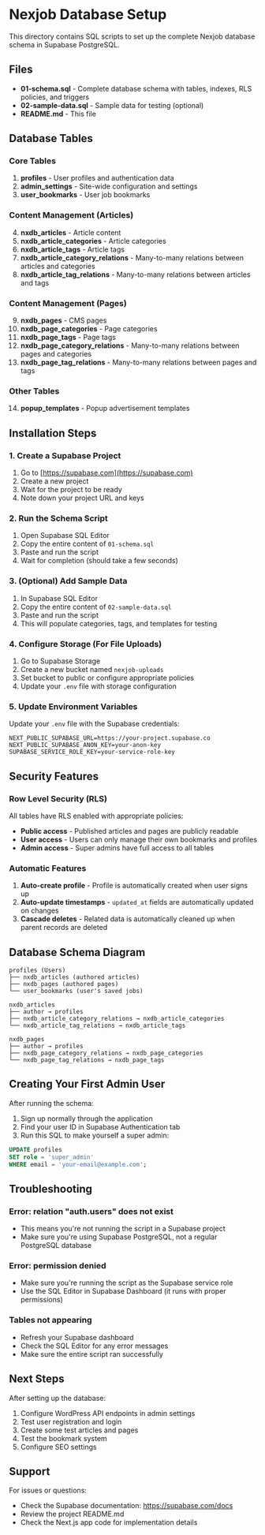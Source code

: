 # Nexjob Database Setup

This directory contains SQL scripts to set up the complete Nexjob database schema in Supabase PostgreSQL.

## Files

- **01-schema.sql** - Complete database schema with tables, indexes, RLS policies, and triggers
- **02-sample-data.sql** - Sample data for testing (optional)
- **README.md** - This file

## Database Tables

### Core Tables
1. **profiles** - User profiles and authentication data
2. **admin_settings** - Site-wide configuration and settings
3. **user_bookmarks** - User job bookmarks

### Content Management (Articles)
4. **nxdb_articles** - Article content
5. **nxdb_article_categories** - Article categories
6. **nxdb_article_tags** - Article tags
7. **nxdb_article_category_relations** - Many-to-many relations between articles and categories
8. **nxdb_article_tag_relations** - Many-to-many relations between articles and tags

### Content Management (Pages)
9. **nxdb_pages** - CMS pages
10. **nxdb_page_categories** - Page categories
11. **nxdb_page_tags** - Page tags
12. **nxdb_page_category_relations** - Many-to-many relations between pages and categories
13. **nxdb_page_tag_relations** - Many-to-many relations between pages and tags

### Other Tables
14. **popup_templates** - Popup advertisement templates

## Installation Steps

### 1. Create a Supabase Project
1. Go to [https://supabase.com](https://supabase.com)
2. Create a new project
3. Wait for the project to be ready
4. Note down your project URL and keys

### 2. Run the Schema Script
1. Open Supabase SQL Editor
2. Copy the entire content of `01-schema.sql`
3. Paste and run the script
4. Wait for completion (should take a few seconds)

### 3. (Optional) Add Sample Data
1. In Supabase SQL Editor
2. Copy the entire content of `02-sample-data.sql`
3. Paste and run the script
4. This will populate categories, tags, and templates for testing

### 4. Configure Storage (For File Uploads)
1. Go to Supabase Storage
2. Create a new bucket named `nexjob-uploads`
3. Set bucket to public or configure appropriate policies
4. Update your `.env` file with storage configuration

### 5. Update Environment Variables
Update your `.env` file with the Supabase credentials:

```env
NEXT_PUBLIC_SUPABASE_URL=https://your-project.supabase.co
NEXT_PUBLIC_SUPABASE_ANON_KEY=your-anon-key
SUPABASE_SERVICE_ROLE_KEY=your-service-role-key
```

## Security Features

### Row Level Security (RLS)
All tables have RLS enabled with appropriate policies:
- **Public access** - Published articles and pages are publicly readable
- **User access** - Users can only manage their own bookmarks and profiles
- **Admin access** - Super admins have full access to all tables

### Automatic Features
1. **Auto-create profile** - Profile is automatically created when user signs up
2. **Auto-update timestamps** - `updated_at` fields are automatically updated on changes
3. **Cascade deletes** - Related data is automatically cleaned up when parent records are deleted

## Database Schema Diagram

```
profiles (Users)
├── nxdb_articles (authored articles)
├── nxdb_pages (authored pages)
└── user_bookmarks (user's saved jobs)

nxdb_articles
├── author → profiles
├── nxdb_article_category_relations → nxdb_article_categories
└── nxdb_article_tag_relations → nxdb_article_tags

nxdb_pages
├── author → profiles
├── nxdb_page_category_relations → nxdb_page_categories
└── nxdb_page_tag_relations → nxdb_page_tags
```

## Creating Your First Admin User

After running the schema:

1. Sign up normally through the application
2. Find your user ID in Supabase Authentication tab
3. Run this SQL to make yourself a super admin:

```sql
UPDATE profiles 
SET role = 'super_admin' 
WHERE email = 'your-email@example.com';
```

## Troubleshooting

### Error: relation "auth.users" does not exist
- This means you're not running the script in a Supabase project
- Make sure you're using Supabase PostgreSQL, not a regular PostgreSQL database

### Error: permission denied
- Make sure you're running the script as the Supabase service role
- Use the SQL Editor in Supabase Dashboard (it runs with proper permissions)

### Tables not appearing
- Refresh your Supabase dashboard
- Check the SQL Editor for any error messages
- Make sure the entire script ran successfully

## Next Steps

After setting up the database:
1. Configure WordPress API endpoints in admin settings
2. Test user registration and login
3. Create some test articles and pages
4. Test the bookmark system
5. Configure SEO settings

## Support

For issues or questions:
- Check the Supabase documentation: https://supabase.com/docs
- Review the project README.md
- Check the Next.js app code for implementation details
